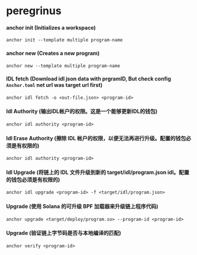 # peregrinus

#### anchor init (Initializes a workspace)
```shell
anchor init --template multiple program-name
```


#### anchor new (Creates a new program)
```shell
anchor new --template multiple program-name
```

####  IDL fetch (Download idl json data with prgramID, But check config `Anchor.toml` net url was target url first)
```shell
anchor idl fetch -o <out-file.json> <program-id>
```


#### Idl Authority (输出IDL帐户的权限。这是一个能够更新IDL的钱包)
```shell
anchor idl authority <program-id>
```

#### Idl Erase Authority (擦除 IDL 帐户的权限，以便无法再进行升级。配置的钱包必须是有权限的)
```shell
anchor idl authority <program-id>
```


#### Idl Upgrade (将链上的 IDL 文件升级到新的 target/idl/program.json idl。配置的钱包必须是有权限的)
```shell
anchor idl upgrade <program-id> -f <target/idl/program.json>
```


#### Upgrade (使用 Solana 的可升级 BPF 加载器来升级链上程序代码)
```shell
anchor upgrade <target/deploy/program.so> --program-id <program-id>
```


#### Upgrade (验证链上字节码是否与本地编译的匹配)
```shell
anchor verify <program-id>
```
